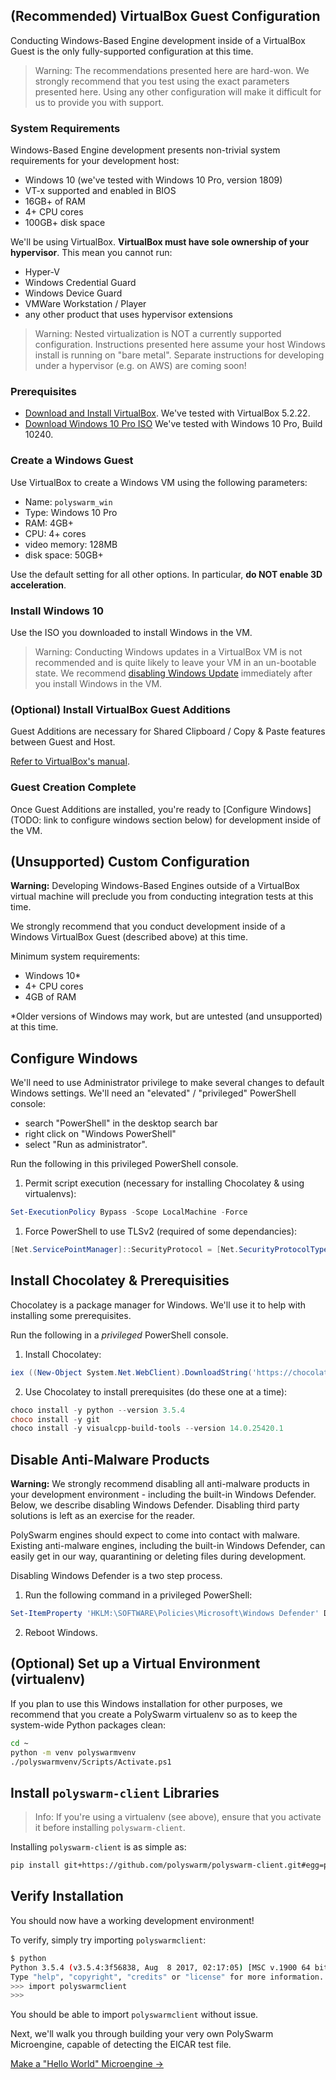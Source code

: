 ## (Recommended) VirtualBox Guest Configuration

Conducting Windows-Based Engine development inside of a VirtualBox Guest is the only fully-supported configuration at this time.

> Warning: The recommendations presented here are hard-won.
We strongly recommend that you test using the exact parameters presented here.
Using any other configuration will make it difficult for us to provide you with support.


### System Requirements

Windows-Based Engine development presents non-trivial system requirements for your development host:
* Windows 10 (we've tested with Windows 10 Pro, version 1809)
* VT-x supported and enabled in BIOS
* 16GB+ of RAM
* 4+ CPU cores
* 100GB+ disk space

We'll be using VirtualBox.
**VirtualBox must have sole ownership of your hypervisor**.
This mean you cannot run:
* Hyper-V
* Windows Credential Guard
* Windows Device Guard
* VMWare Workstation / Player
* any other product that uses hypervisor extensions

> Warning: Nested virtualization is NOT a currently supported configuration.
Instructions presented here assume your host Windows install is running on "bare metal".
Separate instructions for developing under a hypervisor (e.g. on AWS) are coming soon!


### Prerequisites

* [Download and Install VirtualBox](https://www.virtualbox.org/wiki/Downloads).
We've tested with VirtualBox 5.2.22.
* [Download Windows 10 Pro ISO](https://www.microsoft.com/en-us/software-download/windows10ISO)
We've tested with Windows 10 Pro, Build 10240.


### Create a Windows Guest

Use VirtualBox to create a Windows VM using the following parameters:
* Name: `polyswarm_win`
* Type: Windows 10 Pro
* RAM: 4GB+
* CPU: 4+ cores
* video memory: 128MB
* disk space: 50GB+

Use the default setting for all other options.
In particular, **do NOT enable 3D acceleration**.


### Install Windows 10

Use the ISO you downloaded to install Windows in the VM.

> Warning: Conducting Windows updates in a VirtualBox VM is not recommended and is quite likely to leave your VM in an un-bootable state.
We recommend [disabling Windows Update](https://www.thewindowsclub.com/turn-off-windows-update-in-windows-10) immediately after you install Windows in the VM.


### (Optional) Install VirtualBox Guest Additions

Guest Additions are necessary for Shared Clipboard / Copy & Paste features between Guest and Host.

[Refer to VirtualBox's manual](https://www.virtualbox.org/manual/ch04.html).


###  Guest Creation Complete

Once Guest Additions are installed, you're ready to [Configure Windows](TODO: link to configure windows section below) for development inside of the VM.


## (Unsupported) Custom Configuration

<div class="m-flag m-flag--warning">
  <p><strong>Warning:</strong> Developing Windows-Based Engines outside of a VirtualBox virtual machine will preclude you from conducting integration tests at this time.</p>
  <p>We strongly recommend that you conduct development inside of a Windows VirtualBox Guest (described above) at this time.</p>
</div>

Minimum system requirements:
* Windows 10*
* 4+ CPU cores
* 4GB of RAM

*Older versions of Windows may work, but are untested (and unsupported) at this time.


## Configure Windows

We'll need to use Administrator privilege to make several changes to default Windows settings.
We'll need an "elevated" / "privileged" PowerShell console:
- search "PowerShell" in the desktop search bar
- right click on "Windows PowerShell"
- select "Run as administrator".

Run the following in this privileged PowerShell console.

1. Permit script execution (necessary for installing Chocolatey & using virtualenvs):

```powershell
Set-ExecutionPolicy Bypass -Scope LocalMachine -Force
```

1. Force PowerShell to use TLSv2 (required of some dependancies):

```powershell
[Net.ServicePointManager]::SecurityProtocol = [Net.SecurityProtocolType]::Tls12
```


## Install Chocolatey & Prerequisities

Chocolatey is a package manager for Windows.
We'll use it to help with installing some prerequisites.

Run the following in a *privileged* PowerShell console.

1. Install Chocolatey:

```powershell
iex ((New-Object System.Net.WebClient).DownloadString('https://chocolatey.org/install.ps1'))
```

2. Use Chocolatey to install prerequisites (do these one at a time):

```powershell
choco install -y python --version 3.5.4
choco install -y git
choco install -y visualcpp-build-tools --version 14.0.25420.1
```


## Disable Anti-Malware Products

<div class="m-flag m-flag--warning">
  <p><strong>Warning:</strong> We strongly recommend disabling all anti-malware products in your development environment - including the built-in Windows Defender. Below, we describe disabling Windows Defender. Disabling third party solutions is left as an exercise for the reader.</p>
</div>

PolySwarm engines should expect to come into contact with malware.
Existing anti-malware engines, including the built-in Windows Defender, can easily get in our way, quarantining or deleting files during development.

Disabling Windows Defender is a two step process.

1. Run the following command in a privileged PowerShell:

```powershell
Set-ItemProperty 'HKLM:\SOFTWARE\Policies\Microsoft\Windows Defender' DisableAntiSpyware 1
```

2. Reboot Windows.


## (Optional) Set up a Virtual Environment (virtualenv)

If you plan to use this Windows installation for other purposes, we recommend that you create a PolySwarm virtualenv so as to keep the system-wide Python packages clean:

```bash
cd ~
python -m venv polyswarmvenv
./polyswarmvenv/Scripts/Activate.ps1
```


## Install `polyswarm-client` Libraries

> Info: If you're using a virtualenv (see above), ensure that you activate it before installing `polyswarm-client`.

Installing `polyswarm-client` is as simple as:
```bash
pip install git+https://github.com/polyswarm/polyswarm-client.git#egg=polyswarm-client
```


## Verify Installation

You should now have a working development environment!

To verify, simply try importing `polyswarmclient`:
```bash
$ python
Python 3.5.4 (v3.5.4:3f56838, Aug  8 2017, 02:17:05) [MSC v.1900 64 bit (AMD64)] on win32
Type "help", "copyright", "credits" or "license" for more information.
>>> import polyswarmclient
>>>
```

You should be able to import `polyswarmclient` without issue.

Next, we'll walk you through building your very own PolySwarm Microengine, capable of detecting the EICAR test file.

[Make a "Hello World" Microengine →](/microengines-scratch-to-eicar/)
